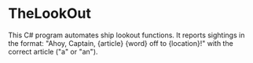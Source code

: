# TheLookOut
This C# program automates ship lookout functions. It reports sightings in the format: "Ahoy, Captain, {article} {word} off to {location}!" with the correct article ("a" or "an").
